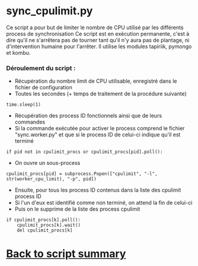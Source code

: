 # sync_cpulimit.py

Ce script a pour but de limiter le nombre de CPU utilisé par les différents process de synchronisation
Ce script est en exécution permanente, c'est à dire qu'il ne s'arrêtera pas de tourner tant qu'il n'y aura pas de plantage, ni d'intervention humaine pour l'arrêter.
Il utilise les modules tapiriik, pymongo et kombu.

### Déroulement du script : 
- Récupération du nombre limit de CPU utilisable, enregistré dans le fichier de configuration
- Toutes les secondes (+ temps de traitement de la procédure suivante)
```
time.sleep(1)
```
- Récupération des process ID fonctionnels ainsi que de leurs commandes
- Si la commande exécutée pour activer le process comprend le fichier "sync.worker.py" et que si le process ID de celui-ci indique qu'il est terminé
```
if pid not in cpulimit_procs or cpulimit_procs[pid].poll():
```
- On ouvre un sous-process
```
cpulimit_procs[pid] = subprocess.Popen(["cpulimit", "-l", str(worker_cpu_limit), "-p", pid])
```
- Ensuite, pour tous les process ID contenus dans la liste des cpulimit process ID
- Si l'un d'eux est identifié comme non terminé, on attend la fin de celui-ci
- Puis on le supprime de la liste des process cpulimit 
```
if cpulimit_procs[k].poll():
    cpulimit_procs[k].wait()
    del cpulimit_procs[k]
```

# [Back to script summary](000-script-summary.md)
